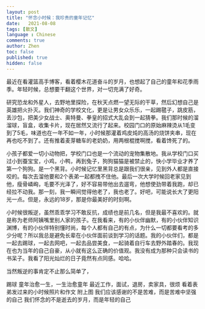 ```yaml
---
layout: post
title: "怀念小时候：我珍贵的童年记忆"
date:   2021-08-08
tags: [散文]
language : Chinese
comments: true
author: Zhen
toc: false
published: true
hidden: false
---
```

最近在看灌篮高手博客，看着樱木花道奋斗的岁月，也想起了自己的童年和花季雨季。年轻时候，总想要干翻这个世界，对一切充满了好奇。

研究恐龙和外星人，去野地里探险，在秋天点燃一望无际的干草，然后幻想自己是英雄把火扑灭。我们神奇的学校文化，更是让男女众乐乐，一起踢毽子，跳皮筋，丢沙包，把美少女战士、奥特曼、拳皇的招式大乱会到一起猜拳。我们那时候的溜溜球，盲盒，收集卡片，现在居然又流行了起来。校园门口的原始麻辣烫从1毛变到了5毛，味道也在一年不如一年，小时候那灌着鸡皮炖的高汤的烧饼夹串，现在再也吃不到了。还有推着麦芽糖车的老奶奶，用两根棍搅啊搅，看着馋死了的。

小孩子都爱一切小动物把，学校门口也是一个流动的宠物集散地。我从学校门口买过小到蚕宝宝，小鸡，小鸭，再到兔子，狗狗猫猫是被禁止的，快小学毕业才养了第一个狗狗。是一个黑背。小时候记忆里黑背总是跟我们很亲，见到外人都是直接咬的。每次去溜他要和2个表弟一起都拽不住他。最后一次大学时候回老家见到他，瘦骨嶙峋，毛要不光泽了，好不容易带他出去遛弯，他想使劲带着我跑，却已经拉不动我。那一刻，我一瞬间觉得他老了，我也老了。好吧，可能说长大了更阳光一点。但是，永远的18岁，那是你最美好的时刻啊。

小时候很叛逆，虽然乖乖学习不敢反抗，成绩也是前几名，但是我最不喜欢的。就是称为老师阿姨嘴里别人家的孩子。在我看来，有的小伙伴幽默，有的小伙伴知识渊博，有的小伙伴特别懂时尚，每个人都有自己的有点，为什么一切都要看考的多少分呢？所以我总是避免长辈在小伙伴面前谈到学习的话题。我的小伙伴们，都是一起去踢球，一起去网吧，一起去品尝美食，一起骑着自行车去野外踏春的。我现在也为当年的自己自豪，从小就有这么正确的价值观。我没有成为那种只会读书的书呆子。我看了阳光灿烂的日子竟然有点同感。哈哈。

当然叛逆的事肯定不止那么简单了，

踢球
童年治愈一生，一生治愈童年
最近工作，面试，退房，卖家具，很烦
看着表弟发过来的小时候照片和作文 附上图
我们应该感谢的不是苦难，而是苦难中坚强的自己
我们怀念的不是逝去的岁月，而是年轻的自己

<!--stackedit_data:
eyJoaXN0b3J5IjpbMTI3MzI5MDIzNiw4OTA4MTg1NTBdfQ==
-->